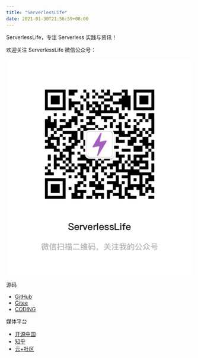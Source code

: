 ```yaml
---
title: "ServerlessLife"
date: 2021-01-30T21:56:59+08:00
---
```


ServerlessLife，专注 Serverless 实践与资讯！

欢迎关注 ServerlessLife 微信公众号：


![wechat](/images/wechat.jpeg)



源码
* [GitHub](https://github.com/serverlesslife-cn/serverlesslife)
* [Gitee](https://gitee.com/serverlesslife/serverlesslife)
* [CODING](https://donghui1.coding.net/public/serverlesslife/serverlesslife/git/files)

媒体平台
* [开源中国](https://my.oschina.net/donhui)
* [知乎](https://www.zhihu.com/people/donghui716)
* [云+社区](https://cloud.tencent.com/developer/user/5215011)
